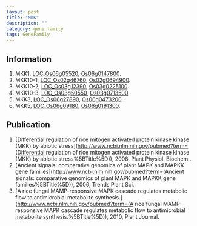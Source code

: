 ```yaml
---
layout: post
title: "MKK"
description: ""
category: gene family
tags: GeneFamily
---
```


## Information
1. MKK1, [LOC_Os06g05520](http://rice.plantbiology.msu.edu/cgi-bin/ORF_infopage.cgi?orf=LOC_Os06g05520), [Os06g0147800](http://rapdb.dna.affrc.go.jp/viewer/gbrowse_details/irgsp1?name=Os06g0147800).
2. MKK10-1, [LOC_Os02g46760](http://rice.plantbiology.msu.edu/cgi-bin/ORF_infopage.cgi?orf=LOC_Os02g46760), [Os02g0694900](http://rapdb.dna.affrc.go.jp/viewer/gbrowse_details/irgsp1?name=Os02g0694900).
3. MKK10-2, [LOC_Os03g12390](http://rice.plantbiology.msu.edu/cgi-bin/ORF_infopage.cgi?orf=LOC_Os03g12390), [Os03g0225100](http://rapdb.dna.affrc.go.jp/viewer/gbrowse_details/irgsp1?name=Os03g0225100).
4. MKK10-3, [LOC_Os03g50550](http://rice.plantbiology.msu.edu/cgi-bin/ORF_infopage.cgi?orf=LOC_Os03g50550), [Os03g0713500](http://rapdb.dna.affrc.go.jp/viewer/gbrowse_details/irgsp1?name=Os03g0713500).
5. MKK3, [LOC_Os06g27890](http://rice.plantbiology.msu.edu/cgi-bin/ORF_infopage.cgi?orf=LOC_Os06g27890), [Os06g0473200](http://rapdb.dna.affrc.go.jp/viewer/gbrowse_details/irgsp1?name=Os06g0473200).
6. MKK5, [LOC_Os06g09180](http://rice.plantbiology.msu.edu/cgi-bin/ORF_infopage.cgi?orf=LOC_Os06g09180), [Os06g0191300](http://rapdb.dna.affrc.go.jp/viewer/gbrowse_details/irgsp1?name=Os06g0191300).

## Publication
1. [Differential regulation of rice mitogen activated protein kinase kinase (MKK) by abiotic stress](http://www.ncbi.nlm.nih.gov/pubmed?term=(Differential regulation of rice mitogen activated protein kinase kinase (MKK) by abiotic stress%5BTitle%5D)), 2008, Plant Physiol. Biochem..
2. [Ancient signals: comparative genomics of plant MAPK and MAPKK gene families](http://www.ncbi.nlm.nih.gov/pubmed?term=(Ancient signals: comparative genomics of plant MAPK and MAPKK gene families%5BTitle%5D)), 2006, Trends Plant Sci..
3. [A rice fungal MAMP-responsive MAPK cascade regulates metabolic flow to antimicrobial metabolite synthesis.](http://www.ncbi.nlm.nih.gov/pubmed?term=(A rice fungal MAMP-responsive MAPK cascade regulates metabolic flow to antimicrobial metabolite synthesis.%5BTitle%5D)), 2010, Plant Journal.


